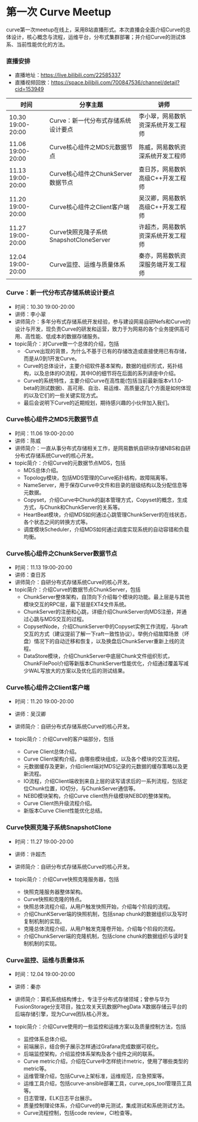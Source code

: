 <head><meta charset="UTF-8"></head>

# 第一次 Curve Meetup

curve第一次meetup在线上，采用B站直播形式。本次直播会全面介绍Curve的总体设计，核心概念与流程，运维平台，分布式集群部署；并介绍Curve的测试体系、当前性能优化的方法。

### 直播安排

- 直播地址：https://live.bilibili.com/22585337
- 直播视频回放：https://space.bilibili.com/700847536/channel/detail?cid=153949

| 时间              | 分享主题                               | 讲师                               |
| ----------------- | -------------------------------------- | ---------------------------------- |
| 10.30 19:00-20:00 | Curve：新一代分布式存储系统设计要点    | 李小翠，网易数帆资深系统开发工程师 |
| 11.06 19:00-20:00 | Curve核心组件之MDS元数据节点           | 陈威，网易数帆资深系统开发工程师   |
| 11.13 19:00-20:00 | Curve核心组件之ChunkServer数据节点     | 查日苏，网易数帆高级C++开发工程师  |
| 11.20 19:00-20:00 | Curve核心组件之Client客户端            | 吴汉卿，网易数帆高级C++开发工程师  |
| 11.27 19:00-20:00 | Curve快照克隆子系统SnapshotCloneServer | 许超杰，网易数帆资深系统开发工程师 |
| 12.04 19:00-20:00 | Curve监控、运维与质量体系              | 秦亦，网易数帆资深服务端开发工程师 |

### Curve：新一代分布式存储系统设计要点

- 时间：10.30 19:00-20:00
- 讲师：李小翠
- 讲师简介：多年分布式存储系统开发经验，参与建设网易自研Nefs和Curve的设计与开发，现负责Curve的研发和运营，致力于为网易的各个业务提供高可用、高性能、低成本的数据存储服务。
- topic简介：对Curve做一个总体的介绍，包括
  - ·Curve出现的背景，为什么不基于已有的存储改造或直接使用已有存储，而是从0到1开发Curve。
  - Curve的总体设计，主要介绍软件基本架构，数据的组织形式，拓扑结构，以及总体的IO流程，其中IO的细节将在后面的系列讲座中介绍。
  - Curve的系统特性，主要介绍Curve在高性能(包括当前最新版本v1.1.0-beta的测试数据)、高可用、自治、易运维、高质量这几个方面是如何体现的以及它们的一些关键实现方式。
  - 最后会说明下Curve的近期规划，期待感兴趣的小伙伴加入我们。

### Curve核心组件之MDS元数据节点

- 时间：11.06 19:00-20:00
- 讲师：陈威
- 讲师简介：一直从事分布式存储相关工作，是网易数帆自研块存储NBS和自研分布式存储系统Curve的核心开发。
- topic简介：介绍Curve的元数据节点MDS，包括
  - MDS总体介绍。
  - Topology模块，包括MDS管理的Curve拓扑结构，故障隔离等。
  - NameServer，用于保存Curve中文件和目录的层级结构以及分配信息等元数据。
  - Copyset，介绍Curve中Chunk的副本管理方式，Copyset的概念，生成方式，与Chunk和ChunkServer的关系等。
  - HeartBeat模块，介绍MDS如何通过心跳管理ChunkServer的在线状态，各个状态之间的转换方式等。
  - 调度模块Scheduler，介绍MDS如何通过调度实现系统的自动容错和负载均衡。

### Curve核心组件之ChunkServer数据节点

- 时间：11.13 19:00-20:00
- 讲师：查日苏
- 讲师简介：自研分布式存储系统Curve的核心开发。
- topic简介：介绍Curve的数据节点ChunkServer，包括
  - ChunkServer整体架构，自顶向下介绍每个模块的功能。最上层是与其他模块交互的RPC层，最下层是EXT4文件系统。
  - ChunkServer的注册和心跳，详细介绍ChunkServer向MDS注册，并通过心跳与MDS交互的过程。
  - CopysetNode，介绍ChunkServer中的Copyset实例工作流程，与braft交互的方式（建议提前了解一下raft一致性协议）。举例介绍故障场景（坏盘）情况下的自动迁移和恢复，以及换盘后ChunkServer重新上线的流程。
  - DataStore模块，介绍ChunkServer中底层Chunk文件组织形式，ChunkFilePool介绍等新版本ChunkServer性能优化，介绍通过覆盖写减少WAL写放大的方案以及优化后的测试结果。

### Curve核心组件之Client客户端

- 时间：11.20 19:00-20:00
- 讲师：吴汉卿
- 讲师简介：自研分布式存储系统Curve的核心开发。

- topic简介：介绍Curve的客户端部分，包括
  - Curve Client总体介绍。
  - Curve Client架构介绍，由哪些模块组成，以及各个模块的交互流程。
  - 元数据缓存及更新，介绍client端对MDS记录的元数据的缓存策略以及更新流程。
  - IO流程，介绍Client端收到来自上层的读写请求后的一系列流程，包括定位Chunk位置，IO切分，与ChunkServer通信等。
  - NEBD模块架构，介绍Curve client热升级模块NEBD的整体架构。
  - Curve Client热升级流程介绍。
  - 新版本Curve Client性能优化总结。

### Curve快照克隆子系统SnapshotClone
- 时间：11.27 19:00-20:00
- 讲师：许超杰
- 讲师简介：自研分布式存储系统Curve的核心开发。

- topic简介：介绍Curve快照克隆服务器，包括
  - 快照克隆服务器整体架构。
  - Curve快照和克隆的特点。
  - 快照总体流程介绍，从用户触发快照开始，介绍每个阶段的流程。
  - 介绍ChunKServer端的快照机制，包括snap chunk的数据组织以及写时复制机制的实现。
  - 克隆总体流程介绍，从用户触发克隆卷开始，介绍每个阶段的流程。
  - 介绍ChunkServer端的克隆机制，包括clone chunk的数据组织与读时复制机制的实现。

### Curve监控、运维与质量体系

- 时间：12.04 19:00-20:00
- 讲师：秦亦
- 讲师简介：算机系统结构博士，专注于分布式存储领域；曾参与华为FusionStorage分支项目，独立攻关天玑数据PhegData X数据存储云平台的后端存储引擎，现为Curve团队核心开发。

- topic简介：介绍Curve使用的一些监控和运维方案以及质量控制方法，包括
  - 监控体系总体介绍。
  - 前端展示，结合例子展示怎样通过Grafana完成数据可视化。
  - 后端监控架构，介绍监控体系架构及各个组件之间的联系。
  - Curve metric介绍，介绍在Curve中怎样统计metric，使用了哪些类型的metric等。
  - 运维管理介绍，包括Curve上架标准，运维规范，应急预案等。
  - 运维工具介绍，包括curve-ansible部署工具，curve_ops_tool管理员工具等。
  - 日志管理，ELK日志平台展示。
  - 质量控制理论体系，介绍Curve的单元测试，集成测试和系统测试方法。
  - Curve流程控制，包括code review，CI检查等。